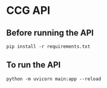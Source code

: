 # CCG API

## Before running the API
`pip install -r requirements.txt`

## To run the API
`python -m uvicorn main:app --reload`
